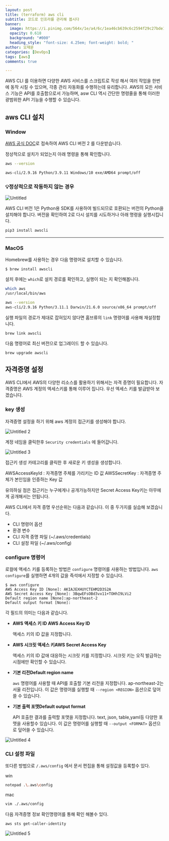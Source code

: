 ```yaml
---
layout: post
title: (terraform) aws cli 
subtitle: 코드로 인프라를 관리해 봅시다
banner:
  image: https://i.pinimg.com/564x/1e/a4/6c/1ea46cb639c6c2594f29c27bde15de42.jpg
  opacity: 0.618
  background: "#000"
  heading_style: "font-size: 4.25em; font-weight: bold; "
author: 오재문
categories: [DevOps]
tags: [aws]
comments: true

---
```


AWS CLI 를 이용하면 다양한 AWS 서비스를 스크립트로 작성 해서 여러 작업을 한번에 동작 시킬 수 있으며, 각종 관리 자동화를 수행하는데 유리합니다. AWS의 모든 서비스 기능은 API를 호출함으로서 가능하며, asw CLI 역시 간단한 명령줄을 통해 이러한 광범위한 API 기능을 수행할 수 있습니다.

## aws CLI 설치


### Window

[AWS 공식 DOC](https://docs.aws.amazon.com/ko_kr/cli/latest/userguide/install-cliv2-windows.html)로 접속하여 AWS CLI 버전 2 를 다운받습니다.

정상적으로 설치가 되었는지 아래 명령을 통해 확인합니다. 

```bash
aws --version

aws-cli/2.9.16 Python/3.9.11 Windows/10 exe/AMD64 prompt/off
```
### 💡정상적으로 작동하지 않는 경우 


![Untitled](https://user-images.githubusercontent.com/51963264/222947970-3c5526cb-29e5-4e20-8a22-94fdc18f5399.png)

AWS CLI 버전 1은 Python용 SDK를 사용하여 빌드되므로 호환되는 버전의 Python을 설치해야 합니다. 버전을 확인하여 2로 다시 설치를 시도하거나 아래 명령을 실행시킵니다.

```bash
pip3 install awscli
```

---

### MacOS

Homebrew를 사용하는 경우 다음 명령어로 설치할 수 있습니다.

```
$ brew install awscli
```

설치 후에는 `which`로 설치 경로를 확인하고, 실행이 되는 지 확인해봅니다.

```bash
which aws
/usr/local/bin/aws

aws --version
aws-cli/2.9.16 Python/3.11.1 Darwin/21.6.0 source/x86_64 prompt/off
```

실행 파일의 경로가 제대로 잡혀있지 않다면 홈브류의 `link` 명령어를 사용해 재설정합니다.

```
brew link awscli
```

다음 명령어로 최신 버전으로 업그레이드 할 수 있습니다.

```
brew upgrade awscli
```

## 자격증명 설정

AWS CLI에서 AWS의 다양한 리소스를 활용하기 위해서는 자격 증명이 필요합니다. 자격증명은 AWS 계정의 엑세스키를 통해 이루어 집니다. 우선 엑세스 키를 발급받아 보겠습니다.

### key 생성

자격증명 설정을 하기 위해 aws 계정의 접근키를 생성해야 합니다.

![Untitled 2](https://user-images.githubusercontent.com/51963264/222948444-e877eae2-d928-4007-8dee-6cd694198f3b.png)

계정 네임을 클릭한후 `Security credentials` 에 들어갑니다.

![Untitled 3](https://user-images.githubusercontent.com/51963264/222948470-c96a3604-ac57-4e26-8f0b-edebd511506e.png)


접근키 생성 카테고리를 클릭한 후 새로운 키 생성을 생성합니다.

AWSAccessKeyId : 자격증명 주체를 가리키는 ID 값
AWSSecretKey : 자격증명 주체가 본인임을 인증하는 Key 값

유의하실 점은 접근키는 누구에게나 공개가능하지만 Secret Access Key키는 아무에게 공개해서는 안됩니다.

AWS CLI에서 자격 증명 우선순위는 다음과 같습니다. 이 중 두가지를 실습해 보겠습니다.

- CLI 명령어 옵션
- 환경 변수
- CLI 자격 증명 파일  (~/.aws/credentials)
- CLI 설정 파일  (~/.aws/config)


### configure 명령어

로컬에 액세스 키를 등록하는 방법은 `configure` 명령어를 사용하는 방법입니다. `aws configure`를 실행하면 4개의 값을 즉석에서 지정할 수 있습니다.

```
$ aws configure
AWS Access Key ID [None]: AKIAJEXHUYCTEHM2D3S2A
AWS Secret Access Key [None]: 3BqwEFsOBd3vx11+TOHhI9LVi2
Default region name [None]:ap-northeast-2
Default output format [None]:
```

각 필드의 의미는 다음과 같습니다.

- **AWS 액세스 키 ID AWS Access Key ID**
    
    액세스 키의 ID 값을 지정합니다.
    
- **AWS 시크릿 액세스 키AWS Secret Access Key**
    
    액세스 키의 ID 값애 대응하는 시크릿 키를 지정합니다. 시크릿 키는 오직 발급하는 시점에만 확인할 수 있습니다.
    
- **기본 리전Default region name**
    
    `aws` 명령어를 사용할 때 API를 호출할 기본 리전을 지정합니다. ap-northeast-2는 서울 리전입니다. 이 값은 명령어를 실행할 때 `--region <REGION>` 옵션으로 덮어쓸 수 있습니다.
    
- **기본 출력 포맷Default output format**
    
    API 호출한 결과를 출력할 포맷을 지정합니다. text, json, table,yaml등 다양한 포맷을 사용할수 있습니다. 이 값은 명령어를 실행할 때 `--output <FORMAT>` 옵션으로 덮어쓸 수 있습니다.
    

![Untitled 4](https://user-images.githubusercontent.com/51963264/222948522-b9ca0730-63dd-46b5-9bbf-23d4e91e7566.png)


### CLI 설정 파일

또다른 방법으로 `/.aws/config` 에서 문서 편집을 통해 설정값을 등록할수 있다.

win

```bash
notepad .\.aws\config
```

mac

```bash
vim ./.aws/config
```

다음 자격증명 정보 확인명령어를 통해 확인 해볼수 있다.

```bash
aws sts get-caller-identity
```

![Untitled 5](https://user-images.githubusercontent.com/51963264/222948535-500b4804-53d4-4942-a436-62c214d01d0f.png)
